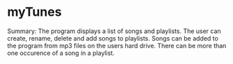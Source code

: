 # myTunes

Summary: The program displays a list of songs and playlists. The user can create, rename, delete and add songs to playlists. 
Songs can be added to the program from mp3 files on the users hard drive. There can be more than one occurence of a song in a playlist. 
 
